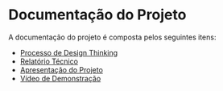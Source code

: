 # Documentação do Projeto

A documentação do projeto é composta pelos seguintes itens: 
 - [Processo de Design Thinking](concepcao/Design_Thinking.pdf)
 - [Relatório Técnico](relatorio/Relatório%20Tecnico.md)
 - [Apresentação do Projeto](apresentacao/apresentacao%20-%20TEMPLATE.pptx)
 - [Vídeo de Demonstração](https://youtube.com)

